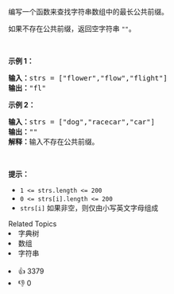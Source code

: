<p>编写一个函数来查找字符串数组中的最长公共前缀。</p>

<p>如果不存在公共前缀，返回空字符串&nbsp;<code>""</code>。</p>

<p>&nbsp;</p>

<p><strong class="example">示例 1：</strong></p>

<pre>
<strong>输入：</strong>strs = ["flower","flow","flight"]
<strong>输出：</strong>"fl"
</pre>

<p><strong class="example">示例 2：</strong></p>

<pre>
<strong>输入：</strong>strs = ["dog","racecar","car"]
<strong>输出：</strong>""
<strong>解释：</strong>输入不存在公共前缀。</pre>

<p>&nbsp;</p>

<p><strong>提示：</strong></p>

<ul> 
 <li><code>1 &lt;= strs.length &lt;= 200</code></li> 
 <li><code>0 &lt;= strs[i].length &lt;= 200</code></li> 
 <li><code>strs[i]</code>&nbsp;如果非空，则仅由小写英文字母组成</li> 
</ul>

<div><div>Related Topics</div><div><li>字典树</li><li>数组</li><li>字符串</li></div></div><br><div><li>👍 3379</li><li>👎 0</li></div>